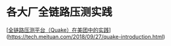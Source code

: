 # 各大厂全链路压测实践



[[全链路压测平台（Quake）在美团中的实践](https://tech.meituan.com/2018/09/27/quake-introduction.html)](https://tech.meituan.com/2018/09/27/quake-introduction.html)

